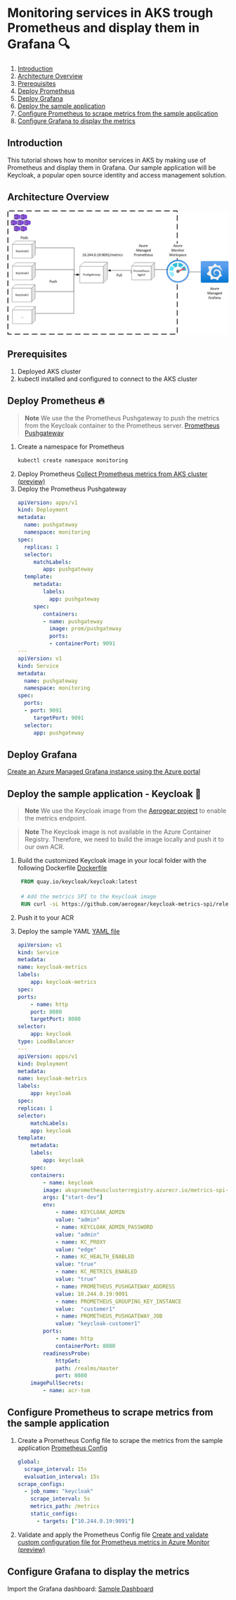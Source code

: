 # Monitoring services in AKS trough Prometheus and display them in Grafana 🔍

1. [Introduction](#introduction)
2. [Architecture Overview](#architecture-overview)
3. [Prerequisites](#prerequisites)
4. [Deploy Prometheus](#deploy-prometheus)
5. [Deploy Grafana](#deploy-grafana)
6. [Deploy the sample application](#deploy-the-sample-application)
7. [Configure Prometheus to scrape metrics from the sample application](#configure-prometheus-to-scrape-metrics-from-the-sample-application)
8. [Configure Grafana to display the metrics](#configure-grafana-to-display-the-metrics)

## Introduction

This tutorial shows how to monitor services in AKS by making use of Prometheus and display them in Grafana.
Our sample application will be Keycloak, a popular open source identity and access management solution.

## Architecture Overview

![Architecture Overview](Architecture-Overview.jpg)

## Prerequisites

1. Deployed AKS cluster
2. kubectl installed and configured to connect to the AKS cluster

## Deploy Prometheus 🔥

> **Note**
> We use the the Prometheus Pushgateway to push the metrics from the Keycloak container to the Prometheus server. [Prometheus Pushgateway](https://github.com/prometheus/pushgateway)

1. Create a namespace for Prometheus
   ```bash
   kubectl create namespace monitoring
   ```
2. Deploy Prometheus
   [Collect Prometheus metrics from AKS cluster (preview)](https://learn.microsoft.com/en-us/azure/azure-monitor/essentials/prometheus-metrics-enable?tabs=azure-portal)
3. Deploy the Prometheus Pushgateway
   ```yaml
   apiVersion: apps/v1
   kind: Deployment
   metadata:
     name: pushgateway
     namespace: monitoring
   spec:
     replicas: 1
     selector:
        matchLabels:
           app: pushgateway
     template:
        metadata:
           labels:
             app: pushgateway
        spec:
           containers:
           - name: pushgateway
             image: prom/pushgateway
             ports:
             - containerPort: 9091
   ---
   apiVersion: v1
   kind: Service
   metadata:
     name: pushgateway
     namespace: monitoring
   spec:
     ports:
     - port: 9091
        targetPort: 9091
     selector:
        app: pushgateway
   ```

## Deploy Grafana 

[Create an Azure Managed Grafana instance using the Azure portal](https://learn.microsoft.com/en-us/azure/managed-grafana/quickstart-managed-grafana-portal)

## Deploy the sample application - Keycloak 🔑

> **Note**
> We use the Keycloak image from the [Aerogear project](https://github.com/aerogear/keycloak-metrics-spi) to enable the metrics endpoint.

> **Note**
> The Keycloak image is not available in the Azure Container Registry. Therefore, we need to build the image locally and push it to our own ACR.

1. Build the customized Keycloak image in your local folder with the following Dockerfile
   [Dockerfile](Dockerfile)

   ```dockerfile
    FROM quay.io/keycloak/keycloak:latest

    # Add the metrics SPI to the Keycloak image
    RUN curl -sL https://github.com/aerogear/keycloak-metrics-spi/releases/download/2.5.3/keycloak-metrics-spi-2.5.3.jar -o /opt/keycloak/providers/keycloak-metrics-spi-2.5.3.jar
   ```

2. Push it to your ACR

3. Deploy the sample YAML [YAML file](keycloak.yaml)

   ```yaml
   apiVersion: v1
   kind: Service
   metadata:
   name: keycloak-metrics
   labels:
       app: keycloak-metrics
   spec:
   ports:
       - name: http
       port: 8080
       targetPort: 8080
   selector:
       app: keycloak
   type: LoadBalancer
   ---
   apiVersion: apps/v1
   kind: Deployment
   metadata:
   name: keycloak-metrics
   labels:
       app: keycloak
   spec:
   replicas: 1
   selector:
       matchLabels:
       app: keycloak
   template:
       metadata:
       labels:
           app: keycloak
       spec:
       containers:
           - name: keycloak
           image: aksprometheusclusterregistry.azurecr.io/metrics-spi-keycloak:latest
           args: ["start-dev"]
           env:
               - name: KEYCLOAK_ADMIN
               value: "admin"
               - name: KEYCLOAK_ADMIN_PASSWORD
               value: "admin"
               - name: KC_PROXY
               value: "edge"
               - name: KC_HEALTH_ENABLED
               value: "true"
               - name: KC_METRICS_ENABLED
               value: "true"
               - name: PROMETHEUS_PUSHGATEWAY_ADDRESS
               value: 10.244.0.19:9091
               - name: PROMETHEUS_GROUPING_KEY_INSTANCE
               value:  "customer1"
               - name: PROMETHEUS_PUSHGATEWAY_JOB
               value: "keycloak-customer1"
           ports:
               - name: http
               containerPort: 8080
           readinessProbe:
               httpGet:
               path: /realms/master
               port: 8080
       imagePullSecrets:
           - name: acr-tom

   ```

## Configure Prometheus to scrape metrics from the sample application

1. Create a Prometheus Config file to scrape the metrics from the sample application [Prometheus Config](prometheus-config)
   ```yaml
   global:
     scrape_interval: 15s
     evaluation_interval: 15s
   scrape_configs:
     - job_name: "keycloak"
       scrape_interval: 5s
       metrics_path: /metrics
       static_configs:
         - targets: ["10.244.0.19:9091"]
   ```
2. Validate and apply the Prometheus Config file
   [Create and validate custom configuration file for Prometheus metrics in Azure Monitor (preview)](https://learn.microsoft.com/en-us/azure/azure-monitor/essentials/prometheus-metrics-scrape-validate)

## Configure Grafana to display the metrics

Import the Grafana dashboard:
[Sample Dashboard](https://grafana.com/grafana/dashboards/10441-keycloak-metrics-dashboard/)
